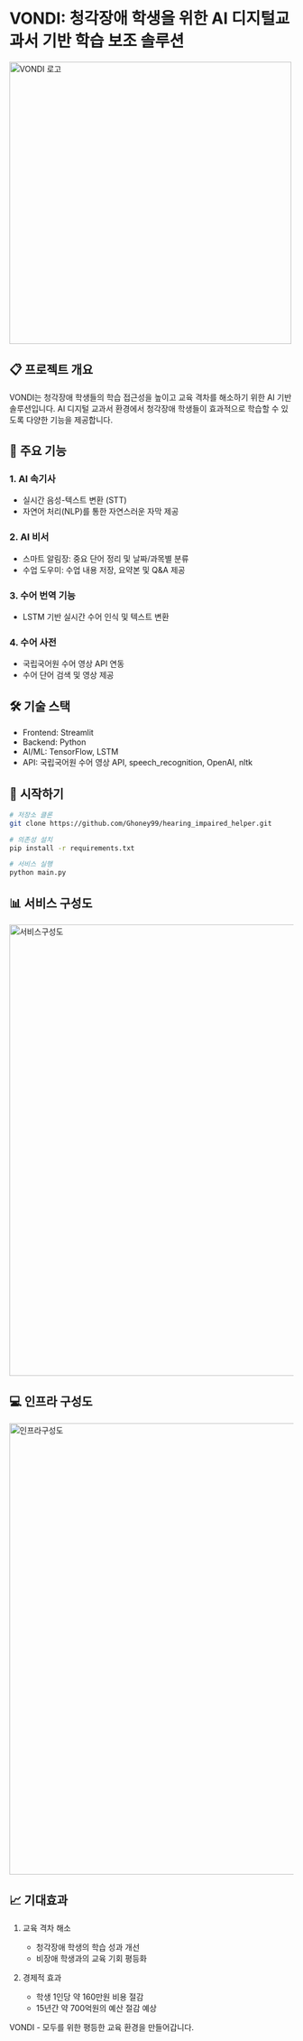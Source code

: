 # VONDI: 청각장애 학생을 위한 AI 디지털교과서 기반 학습 보조 솔루션

<img src="https://img1.daumcdn.net/thumb/R1280x0/?scode=mtistory2&fname=https%3A%2F%2Fblog.kakaocdn.net%2Fdn%2FdYqpJW%2FbtsI5zeSeDL%2FMCxKkLYZQwwkQvZEtaG65k%2Fimg.png" alt="VONDI 로고" width="500"/>

## 📋 프로젝트 개요

VONDI는 청각장애 학생들의 학습 접근성을 높이고 교육 격차를 해소하기 위한 AI 기반 솔루션입니다. AI 디지털 교과서 환경에서 청각장애 학생들이 효과적으로 학습할 수 있도록 다양한 기능을 제공합니다.

## 🎯 주요 기능

### 1. AI 속기사
- 실시간 음성-텍스트 변환 (STT)
- 자연어 처리(NLP)를 통한 자연스러운 자막 제공

### 2. AI 비서
- 스마트 알림장: 중요 단어 정리 및 날짜/과목별 분류
- 수업 도우미: 수업 내용 저장, 요약본 및 Q&A 제공

### 3. 수어 번역 기능
- LSTM 기반 실시간 수어 인식 및 텍스트 변환

### 4. 수어 사전
- 국립국어원 수어 영상 API 연동
- 수어 단어 검색 및 영상 제공

## 🛠 기술 스택

- Frontend: Streamlit
- Backend: Python
- AI/ML: TensorFlow, LSTM
- API: 국립국어원 수어 영상 API, speech_recognition, OpenAI, nltk

## 🚀 시작하기

```bash
# 저장소 클론
git clone https://github.com/Ghoney99/hearing_impaired_helper.git

# 의존성 설치
pip install -r requirements.txt

# 서비스 실행
python main.py
```

## 📊 서비스 구성도

<img src="https://img1.daumcdn.net/thumb/R1280x0/?scode=mtistory2&fname=https%3A%2F%2Fblog.kakaocdn.net%2Fdn%2F94EMQ%2FbtsI5TYE6dk%2FcTaTNXY6LP7crrTPtnCOjK%2Fimg.png" alt="서비스구성도" width="800"/>

## 💻 인프라 구성도

<img src="https://img1.daumcdn.net/thumb/R1280x0/?scode=mtistory2&fname=https%3A%2F%2Fblog.kakaocdn.net%2Fdn%2FpufO6%2FbtsI5vKmGBI%2FB06CDCfhgGEzlmDl5Ocvjk%2Fimg.png" alt="인프라구성도" width="800"/>

## 📈 기대효과

1. 교육 격차 해소
   - 청각장애 학생의 학습 성과 개선
   - 비장애 학생과의 교육 기회 평등화

2. 경제적 효과
   - 학생 1인당 약 160만원 비용 절감
   - 15년간 약 700억원의 예산 절감 예상


VONDI - 모두를 위한 평등한 교육 환경을 만들어갑니다.
